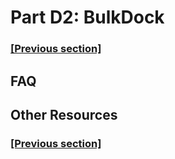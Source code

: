 
# Part D2: BulkDock

### [[Previous section]](docs/D1_SLURM.md)


## FAQ


## Other Resources

### [[Previous section]](docs/D1_SLURM.md)